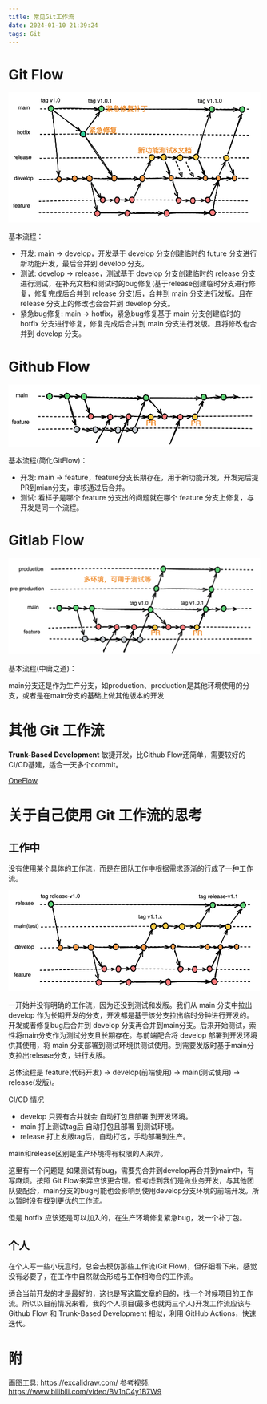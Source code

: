 ```yaml
---
title: 常见Git工作流
date: 2024-01-10 21:39:24
tags: Git
---
```


# Git Flow

![Git Flow](https://raw.githubusercontent.com/lkzc19/blasphemy.zimg/main/drinkice/2024-01-10-21-42-29.png)

基本流程：

- 开发: main -> develop，开发基于 develop 分支创建临时的 future 分支进行新功能开发，最后合并到 develop 分支。
- 测试: develop -> release，测试基于 develop 分支创建临时的 release 分支进行测试，在补充文档和测试时的bug修复(基于release创建临时分支进行修复，修复完成后合并到 release 分支)后，合并到 main 分支进行发版。且在 release 分支上的修改也会合并到 develop 分支。
- 紧急bug修复: main -> hotfix，紧急bug修复基于 main 分支创建临时的 hotfix 分支进行修复，修复完成后合并到 main 分支进行发版。且将修改也合并到 develop 分支。

# Github Flow

![Github Flow](https://raw.githubusercontent.com/lkzc19/blasphemy.zimg/main/drinkice/2024-01-10-21-43-20.png)

基本流程(简化GitFlow)：

- 开发: main -> feature，feature分支长期存在，用于新功能开发，开发完后提PR到mian分支，审核通过后合并。
- 测试: 看样子是哪个 feature 分支出的问题就在哪个 feature 分支上修复，与开发是同一个流程。

# Gitlab Flow

![Gitlab Flow](https://raw.githubusercontent.com/lkzc19/blasphemy.zimg/main/drinkice/2024-01-10-21-43-41.png)

基本流程(中庸之道)：

main分支还是作为生产分支，如production、production是其他环境使用的分支，或者是在main分支的基础上做其他版本的开发

# 其他 Git 工作流

**Trunk-Based Development** 敏捷开发，比Github Flow还简单，需要较好的CI/CD基建，适合一天多个commit。

[OneFlow](https://www.endoflineblog.com/oneflow-a-git-branching-model-and-workflow)

# 关于自己使用 Git 工作流的思考

## 工作中

没有使用某个具体的工作流，而是在团队工作中根据需求逐渐的行成了一种工作流。

![mine](https://raw.githubusercontent.com/lkzc19/blasphemy.zimg/main/drinkice/2024-01-10-22-38-53.png)

一开始并没有明确的工作流，因为还没到测试和发版。我们从 main 分支中拉出 develop 作为长期开发的分支，开发都是基于该分支拉出临时分钟进行开发的。开发或者修复bug后合并到 develop 分支再合并到main分支。后来开始测试，索性将main分支作为测试分支且长期存在。与前端配合将 develop 部署到开发环境供其使用，将 main 分支部署到测试环境供测试使用。到需要发版时基于main分支拉出release分支，进行发版。

总体流程是 feature(代码开发) -> develop(前端使用) -> main(测试使用) -> release(发版)。

CI/CD 情况

- develop 只要有合并就会 自动打包且部署 到开发环境。
- main 打上测试tag后 自动打包且部署 到测试环境。
- release 打上发版tag后，自动打包，手动部署到生产。

main和release区别是生产环境得有权限的人来弄。

这里有一个问题是 如果测试有bug，需要先合并到develop再合并到main中，有写麻烦。按照 Git Flow来弄应该更合理。但考虑到我们是做业务开发，与其他团队要配合，main分支的bug可能也会影响到使用develop分支环境的前端开发。所以暂时没有找到更优的工作流。

但是 hotfix 应该还是可以加入的，在生产环境修复紧急bug，发一个补丁包。

## 个人

在个人写一些小玩意时，总会去模仿那些工作流(Git Flow)，但仔细看下来，感觉没有必要了，在工作中自然就会形成与工作相吻合的工作流。

适合当前开发的才是最好的，这也是写这篇文章的目的，找一个时候项目的工作流。所以以目前情况来看，我的个人项目(最多也就两三个人)开发工作流应该与 Github Flow 和 Trunk-Based Development 相似，利用 GitHub Actions，快速迭代。

# 附

画图工具: https://excalidraw.com/
参考视频: https://www.bilibili.com/video/BV1nC4y1B7W9